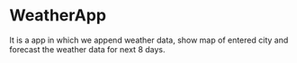 # WeatherApp
It is a app in which we append weather data, show map of entered city and forecast the weather data for next 8 days.
